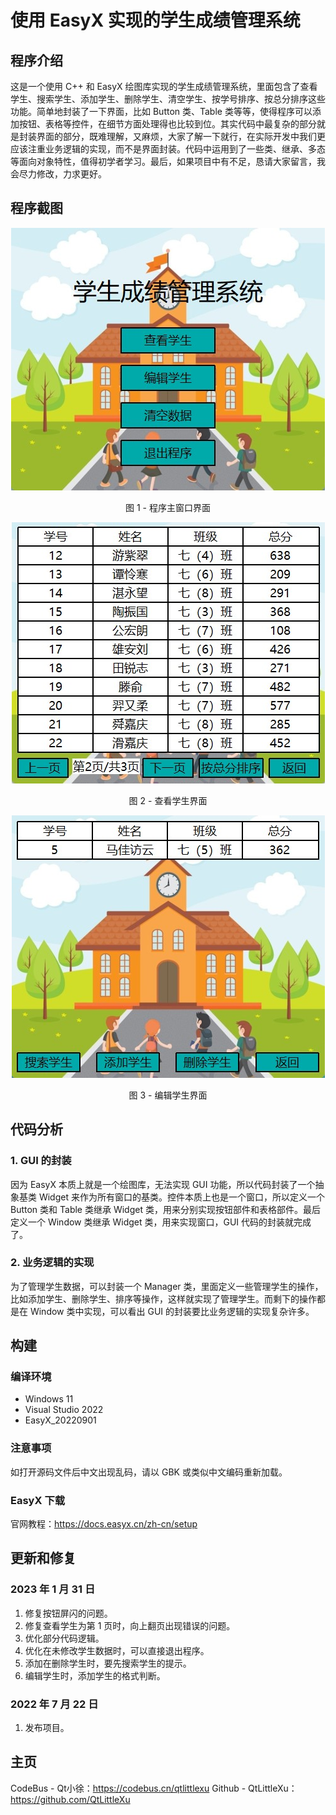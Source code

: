 # 使用 EasyX 实现的学生成绩管理系统

## 程序介绍

这是一个使用 C++ 和 EasyX 绘图库实现的学生成绩管理系统，里面包含了查看学生、搜索学生、添加学生、删除学生、清空学生、按学号排序、按总分排序这些功能。简单地封装了一下界面，比如 Button 类、Table 类等等，使得程序可以添加按钮、表格等控件，在细节方面处理得也比较到位。其实代码中最复杂的部分就是封装界面的部分，既难理解，又麻烦，大家了解一下就行，在实际开发中我们更应该注重业务逻辑的实现，而不是界面封装。代码中运用到了一些类、继承、多态等面向对象特性，值得初学者学习。最后，如果项目中有不足，恳请大家留言，我会尽力修改，力求更好。

## 程序截图

<div align = center>
    <img src = "./README-image/MainWindow.jpg" alt = "图 1 - 程序主窗口界面"/>
    <p>图 1 - 程序主窗口界面</p>
    <img src = "./README-image/ViewStudents.jpg" alt = "图 2 - 查看学生界面"/>
    <p>图 2 - 查看学生界面</p>
    <img src = "./README-image/EditStudents.jpg" alt = "图 3 - 编辑学生界面"/>
    <p>图 3 - 编辑学生界面</p>
</div>

## 代码分析

### 1. GUI 的封装

因为 EasyX 本质上就是一个绘图库，无法实现 GUI 功能，所以代码封装了一个抽象基类 Widget 来作为所有窗口的基类。控件本质上也是一个窗口，所以定义一个 Button 类和 Table 类继承 Widget 类，用来分别实现按钮部件和表格部件。最后定义一个 Window 类继承 Widget 类，用来实现窗口，GUI 代码的封装就完成了。

### 2. 业务逻辑的实现

为了管理学生数据，可以封装一个 Manager 类，里面定义一些管理学生的操作，比如添加学生、删除学生、排序等操作，这样就实现了管理学生。而剩下的操作都是在 Window 类中实现，可以看出 GUI 的封装要比业务逻辑的实现复杂许多。

## 构建

### 编译环境

- Windows 11
- Visual Studio 2022
- EasyX_20220901

### 注意事项

如打开源码文件后中文出现乱码，请以 GBK 或类似中文编码重新加载。

### EasyX 下载

官网教程：<https://docs.easyx.cn/zh-cn/setup>

## 更新和修复

### 2023 年 1 月 31 日

1. 修复按钮屏闪的问题。
2. 修复查看学生为第 1 页时，向上翻页出现错误的问题。
3. 优化部分代码逻辑。
4. 优化在未修改学生数据时，可以直接退出程序。
5. 添加在删除学生时，要先搜索学生的提示。
6. 编辑学生时，添加学生的格式判断。

### 2022 年 7 月 22 日

1. 发布项目。

## 主页

CodeBus - Qt小徐：<https://codebus.cn/qtlittlexu>
Github - QtLittleXu：<https://github.com/QtLittleXu>
